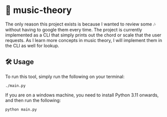 # 🎵 music-theory

The only reason this project exists is because I wanted to review some 🎶 without having to google them every time.
The project is currently implemented as a CLI that simply prints out the chord or scale that the user requests. As I learn more concepts in music theory, I will implement them in the CLI as well for lookup.

## 🛠️ Usage

To run this tool, simply run the following on your terminal:

```
./main.py
```

If you are on a windows machine, you need to install Python 3.11 onwards, and then run the following:

```
python main.py
```
